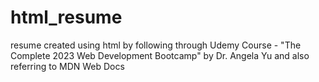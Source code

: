 # html_resume
resume created using html by following through Udemy Course - "The Complete 2023 Web Development Bootcamp" by Dr. Angela Yu and also referring to MDN Web Docs
